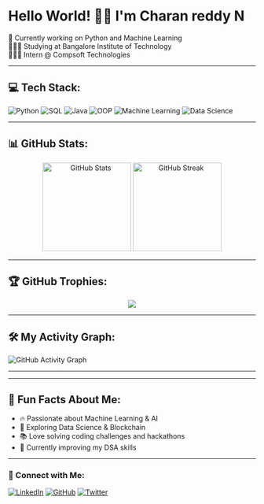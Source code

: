 
# Hello World! 👋🏼 I'm Charan reddy N
🛜 Currently working on Python and Machine Learning  
👨🏼‍🎓 Studying at Bangalore Institute of Technology  
👨🏼‍💻 Intern @ Compsoft Technologies  

---

## 💻 Tech Stack:
![Python](https://img.shields.io/badge/Python-3776AB?style=for-the-badge&logo=python&logoColor=white)
![SQL](https://img.shields.io/badge/SQL-4479A1?style=for-the-badge&logo=postgresql&logoColor=white)
![Java](https://img.shields.io/badge/Java-ED8B00?style=for-the-badge&logo=java&logoColor=white)
![OOP](https://img.shields.io/badge/OOP-Object%20Oriented%20Programming-blue?style=for-the-badge)
![Machine Learning](https://img.shields.io/badge/Machine%20Learning-FF6F61?style=for-the-badge&logo=python&logoColor=white)
![Data Science](https://img.shields.io/badge/Data%20Science-4B8BBE?style=for-the-badge&logo=python&logoColor=white)

---

## 📊 GitHub Stats:
<div align="center">
  <img src="https://github-readme-stats.vercel.app/api?username=Nagasuhas&show_icons=true&theme=radical&count_private=true" alt="GitHub Stats" height="180px"/>
  <img src="https://github-readme-streak-stats.herokuapp.com/?user=Nagasuhas&theme=radical" alt="GitHub Streak" height="180px"/>
</div>

---

## 🏆 GitHub Trophies:
<p align="center">
  <img src="https://github-profile-trophy.vercel.app/?username=Nagasuhas&theme=radical&no-frame=true&margin-w=15" />
</p>

---

## 🛠️ My Activity Graph:
![GitHub Activity Graph](https://github-readme-activity-graph.cyclic.app/graph?username=Nagasuhas&theme=react-dark&hide_border=true)

---


---

## 🌟 Fun Facts About Me:
- 🔥 Passionate about Machine Learning & AI  
- 🚀 Exploring Data Science & Blockchain  
- 📚 Love solving coding challenges and hackathons  
- 🎯 Currently improving my DSA skills  

---

### 🤝 Connect with Me:
[![LinkedIn](https://img.shields.io/badge/LinkedIn-0A66C2?style=for-the-badge&logo=linkedin&logoColor=white)](https://www.linkedin.com/in/Nagasuhas/)
[![GitHub](https://img.shields.io/badge/GitHub-181717?style=for-the-badge&logo=github&logoColor=white)](https://github.com/Nagasuhas/)
[![Twitter](https://img.shields.io/badge/Twitter-1DA1F2?style=for-the-badge&logo=twitter&logoColor=white)](https://twitter.com/Nagasuhas/)
